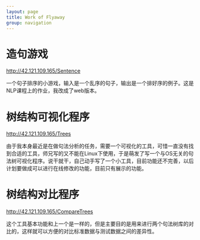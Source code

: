 ```yaml
---
layout: page
title: Work of Flyaway
group: navigation
---
```


# 造句游戏

http://42.121.109.165/Sentence

一个句子排序的小游戏，输入是一个乱序的句子，输出是一个排好序的例子。这是NLP课程上的作业，我改成了web版本。

# 树结构可视化程序

http://42.121.109.165/Trees

由于我本身最近是在做句法分析的任务，需要一个可视化的工具，可惜一直没有找到合适的工具，师兄写的又不能在Linux下使用，于是萌发了写一个与OS无关的句法树可视化程序。说干就干，自己动手写了一个小工具，目前功能还不完善，以后计划要做成可以进行在线修改的功能，目前只有展示的功能。

# 树结构对比程序

http://42.121.109.165/CompareTrees

这个工具基本功能和上一个是一样的，但是主要目的是用来进行两个句法树库的对比的，这样就可以方便的对比标准数据与测试数据之间的差异性。
